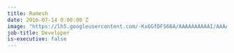 ```yaml
---
title: Ramesh
date: 2016-07-14 0:00:00 Z
image: "https://lh5.googleusercontent.com/-Kx6GfDFS66A/AAAAAAAAAAI/AAAAAAAAAmU/WsqfnV2fDd8/photo.jpg"
job-title: Developer
is-executive: false
---
```

